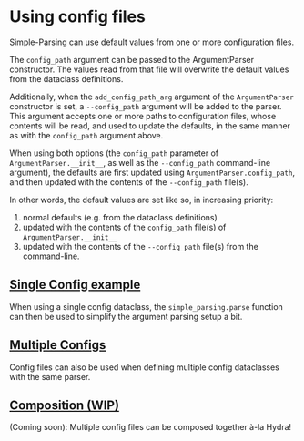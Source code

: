 # Using config files

Simple-Parsing can use default values from one or more configuration files.

The `config_path` argument can be passed to the ArgumentParser constructor. The values read from
that file will overwrite the default values from the dataclass definitions.

Additionally, when the `add_config_path_arg` argument of the `ArgumentParser` constructor is set,
a `--config_path` argument will be added to the parser. This argument accepts one or more paths to configuration
files, whose contents will be read, and used to update the defaults, in the same manner as with the
`config_path` argument above.

When using both options (the `config_path` parameter of `ArgumentParser.__init__`, as well as the `--config_path` command-line argument), the defaults are first updated using `ArgumentParser.config_path`, and then
updated with the contents of the `--config_path` file(s).

In other words, the default values are set like so, in increasing priority:
1. normal defaults (e.g. from the dataclass definitions)
2. updated with the contents of the `config_path` file(s) of `ArgumentParser.__init__`
3. updated with the contents of the `--config_path` file(s) from the command-line.


## [Single Config example](one_config.py)

When using a single config dataclass, the `simple_parsing.parse` function can then be used to simplify the argument parsing setup a bit.

## [Multiple Configs](many_configs.py)

Config files can also be used when defining multiple config dataclasses with the same parser.

## [Composition (WIP)](composition.py)

(Coming soon): Multiple config files can be composed together à-la Hydra!

